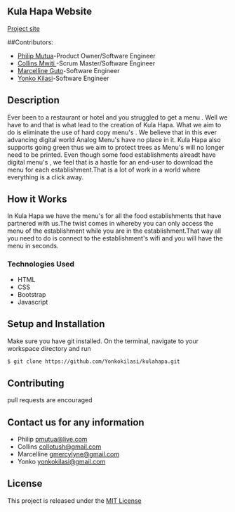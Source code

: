 
## Kula Hapa Website
[Project site]( https://yonkokilasi.github.io/foodzone)

##Contributors:
* [Philip Mutua](https://github.com/pmutua)-Product Owner/Software Engineer
* [Collins Mwiti ](https://github.com/collinsmwiti)-Scrum Master/Software Engineer
* [Marcelline Guto](https://github.com/gmercylyne2)-Software Engineer
* [Yonko Kilasi](https://github.com/Yonkokilasi)-Software Engineer

## Description
Ever been to a restaurant or hotel and you struggled to get a menu . Well we have to and that is what lead to the creation of Kula Hapa.
What we aim to do is eliminate the use of hard copy menu's . We believe that in this ever advancing digital world Analog Menu's have no place in it. Kula Hapa also supports going green thus we aim to protect trees as Menu's will no longer need to be printed.
Even though some food establishments alreadt have digital menu's , we feel that is a hastle for an end-user to download the menu for each establishment.That is a lot of work in a world where everything is a click away.
## How it Works
In Kula Hapa we have the menu's for all the food establishments that have partnered with us.The twist comes in whereby you can only access the menu of the establishment while you are in the establishment.That way all you need to do is connect to the establishment's wifi and you will have the menu in seconds.

### Technologies Used
* HTML
* CSS
* Bootstrap
* Javascript

## Setup and Installation
Make sure you have git installed. On the terminal, navigate to your workspace directory and run

```bash
$ git clone https://github.com/Yonkokilasi/kulahapa.git

```
## Contributing
pull requests are encouraged

## Contact us for any information
* Philip  <pmutua@live.com>
* Collins <collotush@gmail.com>
* Marcelline <gmercylyne@gmail.com>
* Yonko <yonkokilasi@gmail.com>


## License
This project is released under the [MIT License](./LICENSE.md)

